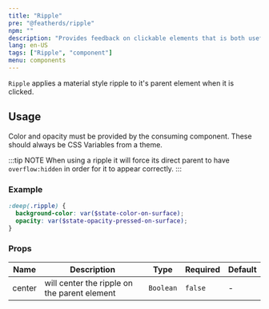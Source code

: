 ```yaml
---
title: "Ripple"
pre: "@featherds/ripple"
npm: ""
description: "Provides feedback on clickable elements that is both useful and beautiful."
lang: en-US
tags: ["Ripple", "component"]
menu: components
---
```


`Ripple` applies a material style ripple to it's parent element when it is clicked.

## Usage

Color and opacity must be provided by the consuming component. These should always be CSS Variables from a theme.

:::tip NOTE
When using a ripple it will force its direct parent to have `overflow:hidden` in order for it to appear correctly.
:::

### Example

```scss
:deep(.ripple) {
  background-color: var($state-color-on-surface);
  opacity: var($state-opacity-pressed-on-surface);
}
```

### Props

| Name   | Description                                  | Type      | Required | Default |
| ------ | -------------------------------------------- | --------- | -------- | ------- |
| center | will center the ripple on the parent element | `Boolean` | `false`  | -       |
